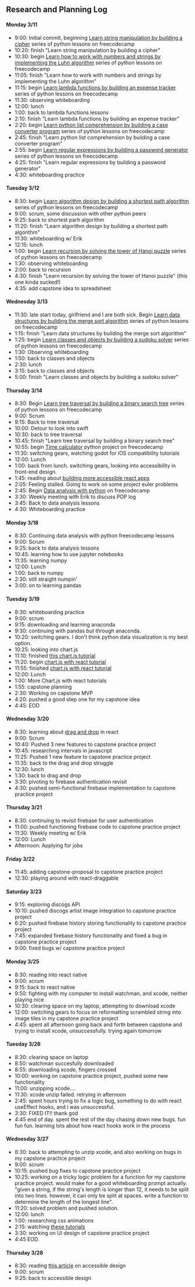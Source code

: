 ## Research and Planning Log

#### Monday 3/11
* 9:00: Initial commit, beginning [Learn string manipulation by building a cipher](https://www.freecodecamp.org/learn/scientific-computing-with-python/) series of python lessons on freecodecamp
* 10:20: finish "Learn string manipulation by building a cipher"
* 10:30: begin [Learn how to work with numbers and strings by implementing the Luhn algorithm](https://www.freecodecamp.org/learn/scientific-computing-with-python/learn-how-to-work-with-numbers-and-strings-by-implementing-the-luhn-algorithm/step-1) series of python lessons on freecodecamp
* 11:05: finish "Learn how to work with numbers and strings by implementing the Luhn algorithm"
* 11:15: begin [Learn lambda functions by building an expense tracker](https://www.freecodecamp.org/learn/scientific-computing-with-python/learn-lambda-functions-by-building-an-expense-tracker/step-1) series of python lessons on freecodecamp
* 11:30: observing whiteboarding
* 12:00: lunch
* 1:00: back to lambda functions lessons
* 2:10: finish "Learn lambda functions by building an expense tracker"
* 2:20: begin [Learn python list comprehension by building a case converter program](https://www.freecodecamp.org/learn/scientific-computing-with-python/learn-list-comprehension-by-building-a-case-converter-program/step-1) series of python lessons on freecodecamp
* 2:45: finish "Learn python list comprehension by building a case converter program"
* 2:55: begin [Learn regular expressions by building a password generator](https://www.freecodecamp.org/learn/scientific-computing-with-python/learn-regular-expressions-by-building-a-password-generator/step-1) series of python lessons on freecodecamp
* 4:25: finish "Learn regular expressions by building a password generator"
* 4:30: whiteboarding practice

#### Tuesday 3/12
* 8:30: begin [Learn algorithm design by building a shortest path algorithm](https://www.freecodecamp.org/learn/scientific-computing-with-python/#learn-algorithm-design-by-building-a-shortest-path-algorithm) series of python lessons on freecodecamp
* 9:00: scrum, some discussion with other python peers
* 9:25: back to shortest parh algorithm
* 11:20: finish "Learn algorithm design by building a shortest path algorithm"
* 11:30: whiteboarding w/ Erik
* 12:15: lunch
* 1:00: begin [Learn recursion by solving the tower of Hanoi puzzle](https://www.freecodecamp.org/learn/scientific-computing-with-python/#learn-recursion-by-solving-the-tower-of-hanoi-puzzle) series of python lessons on freecodecamp
* 1:30: observing whiteboarding
* 2:00: back to recursion
* 4:30: finish "Learn recursion by solving the tower of Hanoi puzzle" (this one kinda sucked!)
* 4:35: add capstone idea to spreadsheet

#### Wednesday 3/13
* 11:30: late start today, girlfriend and I are both sick. Begin [Learn data structures by building the merge sort algorithm](https://www.freecodecamp.org/learn/scientific-computing-with-python/learn-data-structures-by-building-the-merge-sort-algorithm/step-1) series of python lessons on freecodecamp
* 1:15: finish "Learn data structures by building the merge sort algorithm"
* 1:25: begin [Learn classes and objects by building a sudoku solver](https://www.freecodecamp.org/learn/scientific-computing-with-python/#learn-classes-and-objects-by-building-a-sudoku-solver) series of python lessons on freecodecamp
* 1:30: Observing whiteboarding
* 1:50: back to classes and objects
* 2:30: lunch
* 3:15: back to classes and objects
* 5:00: finish "Learn classes and objects by building a sudoku solver"

#### Thursday 3/14
* 8:30: Begin [Learn tree traversal by building a binary search tree](https://www.freecodecamp.org/learn/scientific-computing-with-python/#learn-tree-traversal-by-building-a-binary-search-tree) series of python lessons on freecodecamp
* 9:00: Scrum
* 9:15: Back to tree traversal
* 10:00: Detour to look into swift
* 10:30: back to tree traversal
* 10:45: finish "Learn tree traversal by building a binary search tree"
* 10:55: begin [Time calculator](https://www.freecodecamp.org/learn/scientific-computing-with-python/scientific-computing-with-python-projects/time-calculator) python project on freecodecamp
* 11:30: switching gears, watching godot for iOS compatibility tutorials
* 12:00: Lunch
* 1:00: back from lunch. switching gears, looking into accessibility in front-end design.
* 1:45: reading about [building more accessible react apps](https://www.freecodecamp.org/news/react-accessibility-tools-build-accessible-react-apps/)
* 2:05: Feeling stalled.  Going to work on some project euler problems
* 2:45: Begin [Data analysis with python](https://www.freecodecamp.org/learn/data-analysis-with-python/) on freecodecamp
* 3:30: Weekly meeting with Erik to discuss PDP log
* 3:45: Back to data analysis lessons
* 4:30: Whiteboarding practice

#### Monday 3/18
* 8:30: Continuing data analysis with python freecodecamp lessons
* 9:00: Scrum
* 9:25: back to data analysis lessons
* 10:45: learning how to use jupyter notebooks
* 11:35: learning numpy
* 12:00: Lunch
* 1:00: back to numpy
* 2:30: still straight numpin'
* 3:00: on to learning pandas

#### Tuesday 3/19
* 8:30: whiteboarding practice
* 9:00: scrum
* 9:15: downloading and learning anaconda
* 9:30: continuing with pandas but through anaconda.
* 10:20: switching gears. I don't think python data visualization is my best option.
* 10:25: looking into chart.js
* 11:10: finished [this chart.js tutorial](https://www.chartjs.org/docs/latest/getting-started/usage.html)
* 11:20: begin [chart.js with react tutorial](https://blog.logrocket.com/using-chart-js-react/)
* 11:55: finished [chart.js with react tutorial](https://blog.logrocket.com/using-chart-js-react/)
* 12:00: Lunch
* 1:00: More Chart.js with react tutorials
* 1:55: capstone planning
* 2:30: Working on capstone MVP
* 4:20: pushed a good step one for my capstone idea
* 4:45: EOD

#### Wednesday 3/20
* 8:30: learning about [drag and drop](https://react-dnd.github.io/react-dnd/examples/drag-around/custom-drag-layer) in react
* 9:00: Scrum
* 10:40: Pushed 3 new features to capstone practice project
* 10:45: researching intervals in javascript
* 11:25: Pushed 1 new feature to capstone practice project
* 11:35: back to the drag and drop struggle
* 12:30: lunch
* 1:30: back to drag and drop
* 3:30: pivoting to firebase authentication revisit
* 4:30: pushed semi-functional firebase implementation to capstone practice project

#### Thursday 3/21
* 8:30: continuing to revisit firebase for user authentication
* 11:00: pushed functioning firebase code to capstone practice project
* 11:30: Weekly meeting w/ Erik
* 12:00: Lunch
* Afternoon: Applying for jobs

#### Friday 3/22
* 11:45: adding capstone-proposal to capstone practice project
* 12:30: playing around with react-draggable

#### Saturday 3/23
* 9:15: exploring discogs API
* 10:10: pushed discogs artist image integration to capstone practice project
* 6:20: pushed firebase history storing functionality to capstone practice project
* 7:45: expanded firebase history functionality and fixed a bug in capstone practice project
* 9:00: fixed bugs w/ capstone practice project

#### Monday 3/25
* 8:30: reading into react native
* 9:00: scrum
* 9:15: back to react native
* 9:50: fighting with my computer to install watchman, and xcode, neither playing nice
* 10:30: clearing space on my laptop, attempting to download xcode
* 12:00: switching gears to focus on reformatting scrambled string into image tiles in my capstone practice project
* 4:45: spent all afternoon going back and forth between capstone and trying to install xcode, unsuccessfully. trying again tomorrow

#### Tuesday 3/26
* 8:30: clearing space on laptop
* 8:50: watchman succesfully downloaded
* 8:55: downloading xcode, fingers crossed
* 10:00: working on capstone practice project, pushed some new functionality
* 11:00: unzipping xcode....
* 11:30: xcode unzip failed. retrying in afternoon
* 2:45: spent hours trying to fix a logic bug, something to do with react useEffect hooks, and i was unsuccessful.
* 3:30: FIXED IT!! thank god
* 4:45 end of day. spent the rest of the day chasing down new bugs. fun fun fun. learning lots about how react hooks work in the process

#### Wednesday 3/27
* 8:30: back to attempting to unzip xcode, and also working on bugs in my capstone practice project
* 9:00: scrum
* 10:15: pushed bug fixes to capstone practice project
* 10:25: working on a tricky logic problem for a function for my capstone practice project. would make for a good whiteboarding prompt actually. "given a string, if the string's length is longer than 12, it needs to be split into two lines. however, it can only be split at spaces. write a function to determine the length of the longest line".
* 11:20: solved problem and pushed solution.
* 12:00: lunch
* 1:00: researching css animations
* 2:15: watching [these tutorials](https://www.youtube.com/watch?v=jgw82b5Y2MU&list=PL4cUxeGkcC9iGYgmEd2dm3zAKzyCGDtM5)
* 3:30: working on UI design of capstone practice project
* 4:45 EOD.

#### Thursday 3/28
* 8:30: reading [this article](https://www.w3.org/WAI/tips/designing/#provide-sufficient-contrast-between-foreground-and-background) on accessible design
* 9:00: scrum
* 9:25: back to accessible design